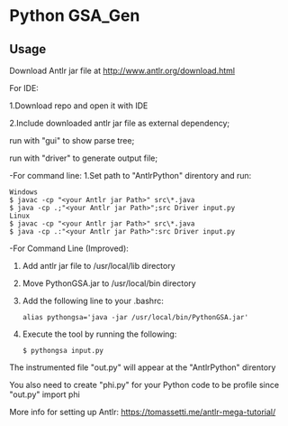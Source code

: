 # Python GSA_Gen


## Usage

Download Antlr jar file at http://www.antlr.org/download.html

For IDE:

1.Download repo and open it with IDE

2.Include downloaded antlr jar file as external dependency;

run with "gui" to show parse tree;

run with "driver" to generate output file;

-For command line:
1.Set path to "AntlrPython" direntory and run:

    Windows
    $ javac -cp "<your Antlr jar Path>" src\*.java
    $ java -cp .;"<your Antlr jar Path>";src Driver input.py
    Linux
    $ javac -cp "<your Antlr jar Path>" src\*.java
    $ java -cp .:"<your Antlr jar Path>":src Driver input.py

-For Command Line (Improved):

1. Add antlr jar file to /usr/local/lib directory
2. Move PythonGSA.jar to /usr/local/bin directory
3. Add the following line to your .bashrc:

   `alias pythongsa='java -jar /usr/local/bin/PythonGSA.jar'`

4. Execute the tool by running the following:

   `$ pythongsa input.py`

The instrumented file "out.py" will appear at the "AntlrPython" direntory

You also need to create "phi.py" for your Python code to be profile since "out.py" import phi

More info for setting up Antlr: https://tomassetti.me/antlr-mega-tutorial/
